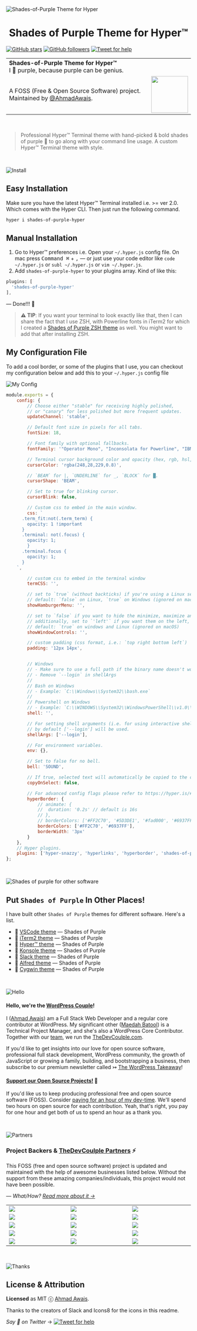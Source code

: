 <img align="center" src="https://raw.githubusercontent.com/ahmadawais/Shades-of-Purple-Hyper/master/images/Shades-of-Purple-Hyper.gif" alt="Shades-of-Purple Theme for Hyper" />

<h1 align="center">Shades of Purple Theme for Hyper™</h1>

[![GitHub stars](https://img.shields.io/github/stars/ahmadawais/shades-of-purple-hyper.svg?style=social&label=Stars)](https://github.com/ahmadawais/shades-of-purple-hyper/stargazers) [![GitHub followers](https://img.shields.io/github/followers/ahmadawais.svg?style=social&label=Follow)](https://github.com/ahmadawais?tab=followers) [![Tweet for help](https://img.shields.io/twitter/follow/mrahmadawais.svg?style=social&label=Tweet%20@MrAhmadAwais)](https://twitter.com/mrahmadawais/)

<table width="100%">
    <tr>
        <td align="left" width="100%" colspan="2">
            <strong>Shades-of-Purple Theme for Hyper™</strong><br />
            I 💜 purple, because purple can be genius.
        </td>
    </tr>
    <tr>
        <td>
            A FOSS (Free & Open Source Software) project. Maintained by <a href="https://github.com/ahmadawais">@AhmadAwais</a>.
        </td>
        <td align="center">
            <a href="https://AhmadAwais.com/">
                <img src="https://i.imgur.com/Asg4d3k.png" width="100" />
            </a>
        </td>
    </tr>
</table>

<br>

> Professional Hyper™ Terminal theme with hand-picked & bold shades of purple 💜 to go along with your command line usage. A custom Hyper™ Terminal theme with style.

<br>

![Install](https://on.ahmda.ws/qWVC/c)

## Easy Installation

Make sure you have the latest Hyper™ Terminal installed i.e. >= ver 2.0. Which comes with the Hyper CLI. Then just run the following command.

```sh
hyper i shades-of-purple-hyper
```

## Manual Installation

1. Go to Hyper™ preferences i.e. Open your `~/.hyper.js` config file. On mac press <kbd>Command ⌘</kbd> + <kbd>,</kbd> — or just use your code editor like `code ~/.hyper.js` or `subl ~/.hyper.js` or `vim ~/.hyper.js`.
2. Add `shades-of-purple-hyper` to your plugins array. Kind of like this:

```js
plugins: [
  'shades-of-purple-hyper'
],
```

— Done!!! 🙌

> **⚠️ TIP**: If you want your terminal to look exactly like that, then I can share the fact that I use ZSH, with Powerline fonts in iTerm2 for which I created a [Shades of Purple ZSH theme](https://github.com/ahmadawais/shades-of-purple-iterm2) as well. You might want to add that after installing ZSH.

## My Configuration File

To add a cool border, or some of the plugins that I use, you can checkout my configuration below and add this to your `~/.hyper.js` config file

![My Config](https://on.ahmda.ws/ee9820/c)

```js
module.exports = {
	config: {
		// Choose either "stable" for receiving highly polished,
		// or "canary" for less polished but more frequent updates.
		updateChannel: 'stable',

		// Default font size in pixels for all tabs.
		fontSize: 18,

		// Font family with optional fallbacks.
		fontFamily: '"Operator Mono", "Inconsolata for Powerline", "IBMPlexMono-Italic",monospace',

		// Terminal cursor background color and opacity (hex, rgb, hsl, hsv, hwb or cmyk).
		cursorColor: 'rgba(248,28,229,0.8)',

		// `BEAM` for |, `UNDERLINE` for _, `BLOCK` for █.
		cursorShape: 'BEAM',

		// Set to true for blinking cursor.
		cursorBlink: false,

		// Custom css to embed in the main window.
		css: `
      .term_fit:not(.term_term) {
        opacity: 1 !important
      }
      .terminal: not(.focus) {
        opacity: 1;
        }
      .terminal.focus {
        opacity: 1;
      }
    `,

		// custom css to embed in the terminal window
		termCSS: '',

		// set to `true` (without backticks) if you're using a Linux setup that doesn't show native menus
		// default: `false` on Linux, `true` on Windows (ignored on macOS)
		showHamburgerMenu: '',

		// set to `false` if you want to hide the minimize, maximize and close buttons
		// additionally, set to `'left'` if you want them on the left, like in Ubuntu
		// default: `true` on windows and Linux (ignored on macOS)
		showWindowControls: '',

		// custom padding (css format, i.e.: `top right bottom left`)
		padding: '12px 14px',


		// Windows
		// - Make sure to use a full path if the binary name doesn't work
		// - Remove `--login` in shellArgs
		//
		// Bash on Windows
		// - Example: `C:\\Windows\\System32\\bash.exe`
		//
		// Powershell on Windows
		// - Example: `C:\\WINDOWS\\System32\\WindowsPowerShell\\v1.0\\powershell.exe`
		shell: '',

		// For setting shell arguments (i.e. for using interactive shellArgs: ['-i']).
		// by default ['--login'] will be used.
		shellArgs: ['--login'],

		// For environment variables.
		env: {},

		// Set to false for no bell.
		bell: 'SOUND',

		// If true, selected text will automatically be copied to the clipboard.
		copyOnSelect: false,

		// For advanced config flags please refer to https://hyper.is/#cfg
		hyperBorder: {
			// animate: {
			// 	duration: '0.2s' // default is 16s
			// },
			// borderColors: ['#FF2C70', '#5D3DE1', '#fad000', '#6937FF'],
			borderColors: ['#FF2C70', '#6937FF'],
			borderWidth: '3px'
		}
    },
    // Hyper plugins.
    plugins: ['hyper-snazzy', 'hyperlinks', 'hyperborder', 'shades-of-purple-hyper'],
};

```

<br>

![Shades of purple for other software](https://on.ahmda.ws/qYAe/c)

## Put `Shades of Purple` In Other Places!

I have built other `Shades of Purple` themes for different software. Here's a list.

- 💜 [VSCode theme](https://github.com/ahmadawais/shades-of-purple-vscode) — Shades of Purple
- 💜 [iTerm2 theme](https://github.com/ahmadawais/shades-of-purple-iterm2) — Shades of Purple
- 💜 [Hyper™ theme](https://github.com/ahmadawais/shades-of-purple-hyper) — Shades of Purple
- 💜 [Konsole theme](https://github.com/ahmadawais/shades-of-purple-konsole) — Shades of Purple
- 💜 [Slack theme](https://github.com/ahmadawais/shades-of-purple-slack) — Shades of Purple
- 💜 [Alfred theme](https://github.com/ahmadawais/shades-of-purple-alfred) — Shades of Purple
- 💜 [Cygwin theme](https://github.com/ahmadawais/Shades-of-Purple-Cygwin) — Shades of Purple


<br>

![Hello](https://on.ahmda.ws/os6O/c)

#### **Hello, we're the [WordPress Couple](https://TheDevCoulple.com)**!

I ([Ahmad Awais](https://twitter.com/mrahmadawais/)) am a Full Stack Web Developer and a regular core contributor at WordPress. My significant other ([Maedah Batool](https://twitter.com/MaedahBatool/)) is a Technical Project Manager, and she's also a WordPress Core Contributor. Together with our [team](https://TheDevCoulple.com/team), we run the [TheDevCoulple.com](https://TheDevCoulple.com/).

If you'd like to get insights into our love for open source software, professional full stack development, WordPress community, the growth of JavaScript or growing a family, building, and bootstrapping a business, then subscribe to our premium newsletter called ↣ [The WordPress Takeaway](https://WPTakeaway.club)!

#### [**Support our Open Source Projects!**](https://pay.paddle.com/checkout/515568) 🎩

If you'd like us to keep producing professional free and open source software (FOSS). Consider [paying for an hour of my dev-time](https://pay.paddle.com/checkout/515568). We'll spend two hours on open source for each contribution. Yeah, that's right, you pay for one hour and get both of us to spend an hour as a thank you.

<br>

![Partners](https://on.ahmda.ws/osEJ/c)

### Project Backers & [TheDevCoulple Partners](https://TheDevCoulple.com/partners) ⚡️

This FOSS (free and open source software) project is updated and maintained with the help of awesome businesses listed below. Without the support from these amazing companies/individuals, this project would not have been possible.

— _What/How? [Read more about it →](https://TheDevCoulple.com/partners)_

<table width='100%'>
	<tr>
		<td width='333.33'><a target='_blank' href='https://www.gravityforms.com/?utm_source=TheDevCoulple&utm_medium=Partner'><img src='https://raw.githubusercontent.com/ahmadawais/shades-of-purple-vscode/master/images/wpc_gravity.png' /></a></td>
		<td width='333.33'><a target='_blank' href='https://kinsta.com/?kaid=WMDAKYHJLNJX&utm_source=TheDevCoulple&utm_medium=Partner'><img src='https://raw.githubusercontent.com/ahmadawais/shades-of-purple-vscode/master/images/wpc_kisnta.png' /></a></td>
		<td width='333.33'><a target='_blank' href='https://ahmda.ws/USES_WPE?utm_source=TheDevCoulple&utm_medium=Partner'><img src='https://raw.githubusercontent.com/ahmadawais/shades-of-purple-vscode/master/images/wpc_wpe.png' /></a></td>
	</tr>
	<tr>
		<td width='333.33'><a target='_blank' href='https://www.sitelock.com/?utm_source=TheDevCoulple&utm_medium=Partner'><img src='https://raw.githubusercontent.com/ahmadawais/shades-of-purple-vscode/master/images/wpc_sitelock.png' /></a></td>
		<td width='333.33'><a target='_blank' href='https://wp-rocket.me/?utm_source=TheDevCoulple&utm_medium=Partner'><img src='https://raw.githubusercontent.com/ahmadawais/shades-of-purple-vscode/master/images/wpc_wpr.png' /></a></td>
		<td width='333.33'><a target='_blank' href='https://blogvault.net/?utm_source=TheDevCoulple&utm_medium=Partner'><img src='https://raw.githubusercontent.com/ahmadawais/shades-of-purple-vscode/master/images/wpc_bv.png' /></a></td>
	</tr>
	<tr>
		<td width='333.33'><a target='_blank' href='https://cridio.com/?utm_source=TheDevCoulple&utm_medium=Partner'><img src='https://raw.githubusercontent.com/ahmadawais/shades-of-purple-vscode/master/images/wpc_cwp.png' /></a></td>
		<td width='333.33'><a target='_blank' href='https://wecobble.com/?utm_source=TheDevCoulple&utm_medium=Partner'><img src='https://raw.githubusercontent.com/ahmadawais/shades-of-purple-vscode/master/images/wpc_wpcbl.png' /></a></td>
		<td width='333.33'><a target='_blank' href='https://www.cloudways.com/?utm_source=TheDevCoulple&utm_medium=Partner'><img src='https://raw.githubusercontent.com/ahmadawais/shades-of-purple-vscode/master/images/wpc_cwys.png' /></a></td>
	</tr>
	<tr>
		<td width='333.33'><a target='_blank' href='https://www.cozmoslabs.com/?utm_source=TheDevCoulple&utm_medium=Partner'><img src='https://raw.githubusercontent.com/ahmadawais/shades-of-purple-vscode/master/images/wpc_czmz.png' /></a></td>
		<td width='333.33'><a target='_blank' href='https://wpgeodirectory.com/?utm_source=TheDevCoulple&utm_medium=Partner'><img src='https://raw.githubusercontent.com/ahmadawais/shades-of-purple-vscode/master/images/wpc_geodir.png' /></a></td>
		<td width='333.33'><a target='_blank' href='https://www.wpsecurityauditlog.com/?utm_source=TheDevCoulple&utm_medium=Partner'><img src='https://raw.githubusercontent.com/ahmadawais/shades-of-purple-vscode/master/images/wp_sal.png' /></a></td>
	</tr>
	<tr>
		<td width='333.33'><a target='_blank' href='https://mythemeshop.com/?utm_source=TheDevCoulple&utm_medium=Partner'><img src='https://raw.githubusercontent.com/ahmadawais/shades-of-purple-vscode/master/images/wpc_mts.png' /></a></td>
		<td width='333.33'><a target='_blank' href='https://ahmda.ws/USES_LiquidWeb?utm_source=TheDevCoulple&utm_medium=Partner'><img src='https://raw.githubusercontent.com/ahmadawais/shades-of-purple-vscode/master/images/wpc_lw.png' /></a></td>
		<td width='333.33'><a target='_blank' href='https://TheDevCoulple.com/contact?utm_source=TheDevCoulple&utm_medium=Partner'><img src='https://raw.githubusercontent.com/ahmadawais/shades-of-purple-vscode/master/images/wpc_cby.png' /></a></td>
	</tr>
</table>

<br>

![Thanks](https://on.ahmda.ws/orkW/c)

## License & Attribution

**Licensed** as MIT ⓒ [Ahmad Awais](https://AhmadAwais.com/).

Thanks to the creators of Slack and Icons8 for the icons in this readme.

_Say 👋 on Twitter_ →  [![Tweet for help](https://img.shields.io/twitter/follow/mrahmadawais.svg?style=social&label=Tweet%20@MrAhmadAwais)](https://twitter.com/mrahmadawais/)
